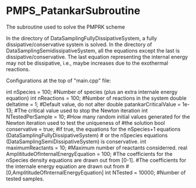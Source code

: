 # PMPS_PatankarSubroutine
The subroutine used to solve the PMPRK scheme

In the directory of DataSamplingFullyDissipativeSystem, a fully dissipative/conservative system is solved.
In the directory of DataSamplingSemidissipativeSystem, all the equations except the last is dissipative/conservative.
The last equation representing the internal energy may not be dissipative, i.e., maybe increases due to the exothermal reactions.

Configurations at the top of "main.cpp" file:

int nSpecies = 100; #Number of species (plus an extra internale energy equation)
int nReactions = 100; #Number of reactions in the system
double deltatime = 1; #Default value, do not alter
double patankarCriticalValue = 1e-13; #The critical value used to stop the Newton iteration
int NTestedPerSample = 10; #How many random initial values generated for the Newton iteration used to test the uniqueness of                              #the solution
bool conservative = true;  #if true, the equations for the nSpecies+1 equations (DataSamplingFullyDissipativeSystem)
                           # or the nSpecies equations (DataSamplingSemiDissipativeSystem) is conservative.
int maximumReactants = 10; #Maximum number of reactants considerred.
real AmplititudeOfInternalEnergyEquation = 100;  #The coefficients for the nSpecies density equations are drawn out from [0-1].
                                                 #The coefficients for the internale energy equation are drawn out from                                                          #[0,AmplititudeOfInternalEnergyEquation]
int NTested = 10000;                             #Number of tested samples.
